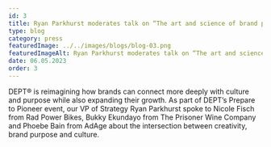 ```yaml
---
id: 3
title: Ryan Parkhurst moderates talk on “The art and science of brand purpose and creativity
type: blog
category: press
featuredImage: ../../images/blogs/blog-03.png
featuredImageAlt: Ryan Parkhurst moderates talk on “The art and science of brand purpose and creativity
date: 06.05.2023
order: 3
---
```

DEPT® is reimagining how brands can connect more deeply with culture and purpose while also expanding their growth. As part of DEPT’s Prepare to Pioneer event, our VP of Strategy Ryan Parkhurst spoke to Nicole Fisch from Rad Power Bikes, Bukky Ekundayo from The Prisoner Wine Company and Phoebe Bain from AdAge about the intersection between creativity, brand purpose and culture.
